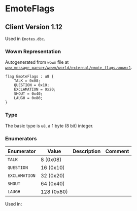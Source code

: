# EmoteFlags

## Client Version 1.12

Used in `Emotes.dbc`.

### Wowm Representation

Autogenerated from `wowm` file at [`wow_message_parser/wowm/world/external/emote_flags.wowm:1`](https://github.com/gtker/wow_messages/tree/main/wow_message_parser/wowm/world/external/emote_flags.wowm#L1).

```rust,ignore
flag EmoteFlags : u8 {
    TALK = 0x08;
    QUESTION = 0x10;
    EXCLAMATION = 0x20;
    SHOUT = 0x40;
    LAUGH = 0x80;
}
```
### Type
The basic type is `u8`, a 1 byte (8 bit) integer.
### Enumerators
| Enumerator | Value  | Description | Comment |
| --------- | -------- | ----------- | ------- |
| `TALK` | 8 (0x08) |  |  |
| `QUESTION` | 16 (0x10) |  |  |
| `EXCLAMATION` | 32 (0x20) |  |  |
| `SHOUT` | 64 (0x40) |  |  |
| `LAUGH` | 128 (0x80) |  |  |

Used in:

